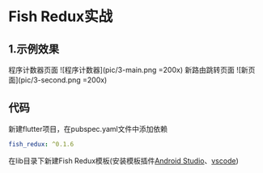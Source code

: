 # Fish Redux实战

## 1.示例效果
程序计数器页面
![程序计数器](pic/3-main.png =200x)
新路由跳转页面
![新页面](pic/3-second.png =200x)

## 代码

新建flutter项目，在pubspec.yaml文件中添加依赖

```yaml
fish_redux: ^0.1.6
```

在lib目录下新建Fish Redux模板(安装模板插件[Android Studio](<https://github.com/BakerJQ/FishReduxTemplateForAS>)、[vscode](<https://github.com/huangjianke/fish-redux-template>))

